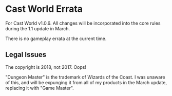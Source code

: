 # Cast World Errata

For Cast World v1.0.6. All changes will be incorporated into the core rules during the 1.1 update in March.

There is no gameplay errata at the current time.

## Legal Issues

The copyright is 2018, not 2017. Oops!

"Dungeon Master" is the trademark of Wizards of the Coast. I was unaware of this, and will be expunging it from all of my products in the March update, replacing it with "Game Master".
